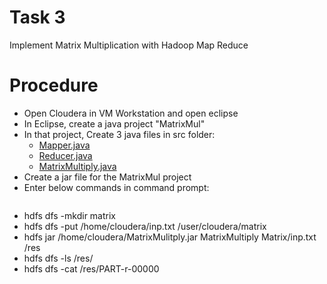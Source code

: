 # Task 3
Implement Matrix Multiplication with Hadoop Map Reduce
# Procedure
- Open Cloudera in VM Workstation and open eclipse
- In Eclipse, create a java project "MatrixMul"
- In that project, Create 3 java files in src folder:
  - [Mapper.java](https://github.com/prabhasg03/academic_work/blob/Big-Data-Analytics-Lab/Task%203/mapper.java)
  - [Reducer.java](https://github.com/prabhasg03/academic_work/blob/Big-Data-Analytics-Lab/Task%203/reducer.java)
  - [MatrixMultiply.java](https://github.com/prabhasg03/academic_work/blob/Big-Data-Analytics-Lab/Task%203/MatrixMultiply.java)
- Create a jar file for the MatrixMul project
- Enter below commands in command prompt:
  ```
-  hdfs dfs -mkdir matrix
-  hdfs dfs -put /home/cloudera/inp.txt /user/cloudera/matrix
-  hdfs jar /home/cloudera/MatrixMulitply.jar MatrixMultiply Matrix/inp.txt /res
-  hdfs dfs -ls /res/
-  hdfs dfs -cat /res/PART-r-00000
  ```
